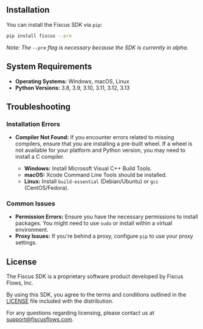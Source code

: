 ## Installation

You can install the Fiscus SDK via `pip`:

```bash
pip install fiscus --pre
```
*Note: The `--pre` flag is necessary because the SDK is currently in alpha.*

## System Requirements

- **Operating Systems:** Windows, macOS, Linux
- **Python Versions:** 3.8, 3.9, 3.10, 3.11, 3.12, 3.13

## Troubleshooting

### Installation Errors

- **Compiler Not Found:** If you encounter errors related to missing compilers, ensure that you are installing a pre-built wheel. If a wheel is not available for your platform and Python version, you may need to install a C compiler.

  - **Windows:** Install Microsoft Visual C++ Build Tools.
  - **macOS:** Xcode Command Line Tools should be installed.
  - **Linux:** Install `build-essential` (Debian/Ubuntu) or `gcc` (CentOS/Fedora).

### Common Issues

- **Permission Errors:** Ensure you have the necessary permissions to install packages. You might need to use `sudo` or install within a virtual environment.
- **Proxy Issues:** If you're behind a proxy, configure `pip` to use your proxy settings.

## License

The Fiscus SDK is a proprietary software product developed by Fiscus Flows, Inc.

By using this SDK, you agree to the terms and conditions outlined in the [LICENSE](LICENSE) file included with the distribution.

For any questions regarding licensing, please contact us at [support@fiscusflows.com](mailto:support@fiscusflows.com).
